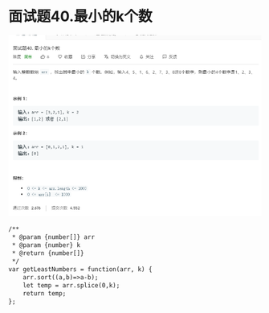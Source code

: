 # 面试题40.最小的k个数
![](img/面试题40.最小的k个数.png)  

```
/**
 * @param {number[]} arr
 * @param {number} k
 * @return {number[]}
 */
var getLeastNumbers = function(arr, k) {
    arr.sort((a,b)=>a-b);
    let temp = arr.splice(0,k);
    return temp;
};
```